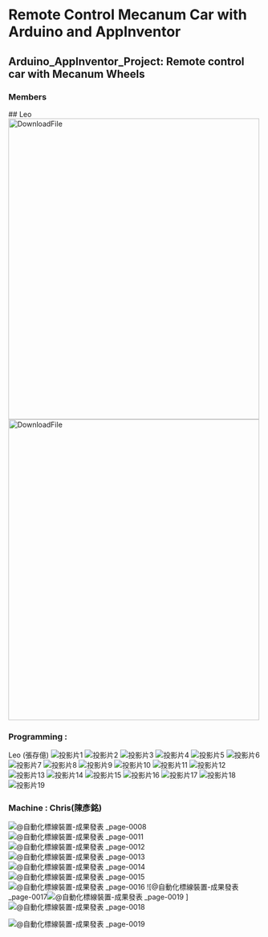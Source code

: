 
# Remote Control Mecanum Car with Arduino and AppInventor
## Arduino_AppInventor_Project: Remote control car with Mecanum Wheels
### Members
<div  align="Left">    
## Leo
</div>
<img src="https://github.com/LeoOuO/2023Mecanum_Car/assets/93064555/ad9200c8-cfa0-470e-bb62-cd9feb4709b3" width = "500" height = "600" alt="DownloadFile" align=center />
<img src="https://github.com/LeoOuO/2023Mecanum_Car/assets/93064555/b9459c7c-6267-452e-8d41-c16cde99a9c1" width = "500" height = "600" alt="DownloadFile" align=center />

### Programming :
 Leo (張存億)
![投影片1](https://github.com/LeoOuO/2023Mecanum_Car/assets/93064555/d9bea875-2086-43c2-9e38-d173e5280ac3)
![投影片2](https://github.com/LeoOuO/2023Mecanum_Car/assets/93064555/8b12b495-0f24-40e4-b8bc-cfb95b395f1b)
![投影片3](https://github.com/LeoOuO/2023Mecanum_Car/assets/93064555/04ad861c-7c9b-4177-bdf0-500e5500fd45)
![投影片4](https://github.com/LeoOuO/2023Mecanum_Car/assets/93064555/0dd0370e-2da6-44f3-b0bf-4bc98562a1d3)
![投影片5](https://github.com/LeoOuO/2023Mecanum_Car/assets/93064555/6b5e0ba2-1050-4063-8820-abecaf1e7f07)
![投影片6](https://github.com/LeoOuO/2023Mecanum_Car/assets/93064555/f326389b-70fd-4510-9383-b9425b1ec79d)
![投影片7](https://github.com/LeoOuO/2023Mecanum_Car/assets/93064555/9e4f6cfa-2f28-46a8-aa26-6da5eeb2a5e8)
![投影片8](https://github.com/LeoOuO/2023Mecanum_Car/assets/93064555/e2ff0cbe-9839-4d0b-82ed-43a4d831c5db)
![投影片9](https://github.com/LeoOuO/2023Mecanum_Car/assets/93064555/7293dfbb-1831-4d0c-9f93-0437e6fdf2ab)
![投影片10](https://github.com/LeoOuO/2023Mecanum_Car/assets/93064555/9071ef79-4129-43cb-863a-bf5eeb6a8c81)
![投影片11](https://github.com/LeoOuO/2023Mecanum_Car/assets/93064555/cc311856-4f2f-47b1-80cd-a5c6769582fd)
![投影片12](https://github.com/LeoOuO/2023Mecanum_Car/assets/93064555/9e5072a4-e633-4af0-bcbc-94baaa0edb81)
![投影片13](https://github.com/LeoOuO/2023Mecanum_Car/assets/93064555/0a45f0c9-cd0d-48d1-a99e-a6ecc7f10f0a)
![投影片14](https://github.com/LeoOuO/2023Mecanum_Car/assets/93064555/3cb5c08a-657e-4cb0-b65f-421a437888d0)
![投影片15](https://github.com/LeoOuO/2023Mecanum_Car/assets/93064555/fd7b8afd-e37e-49c2-82bc-ad71b53c090b)
![投影片16](https://github.com/LeoOuO/2023Mecanum_Car/assets/93064555/373b5919-d768-4551-af00-89c040a6bad3)
![投影片17](https://github.com/LeoOuO/2023Mecanum_Car/assets/93064555/4b1fe716-dde7-46c3-b138-00b23a7dc913)
![投影片18](https://github.com/LeoOuO/2023Mecanum_Car/assets/93064555/1181b09e-e4ed-4c60-9dab-9d86b5ba90a4)
![投影片19](https://github.com/LeoOuO/2023Mecanum_Car/assets/93064555/189ed921-c050-4361-b9c3-db5618a391ae)

### Machine : Chris(陳彥銘)

![@自動化標線裝置-成果發表 _page-0008](https://github.com/LeoOuO/2023Mecanum_Car/assets/93064555/e74f03e7-aa0e-4abd-8e8a-bf4c929b330b)
![@自動化標線裝置-成果發表 _page-0011](https://github.com/LeoOuO/2023Mecanum_Car/assets/93064555/436e0b35-c56a-42e8-ae3c-09654c13227f)
![@自動化標線裝置-成果發表 _page-0012](https://github.com/LeoOuO/2023Mecanum_Car/assets/93064555/4e7fa21d-3001-4007-8f6c-42bf70bb156e)
![@自動化標線裝置-成果發表 _page-0013](https://github.com/LeoOuO/2023Mecanum_Car/assets/93064555/9aec832d-77d5-4819-a285-4993ab4bdfcc)
![@自動化標線裝置-成果發表 _page-0014](https://github.com/LeoOuO/2023Mecanum_Car/assets/93064555/f6214dcc-d311-42d9-836b-0678b1b5f507)
![@自動化標線裝置-成果發表 _page-0015](https://github.com/LeoOuO/2023Mecanum_Car/assets/93064555/3416ea32-3f5a-4b17-a505-226ee8a882d9)
![@自動化標線裝置-成果發表 _page-0016](https://github.com/LeoOuO/2023Mecanum_Car/assets/93064555/709ae090-1178-4db4-8feb-8471e5188546)
![@自動化標線裝置-成果發表 _page-0017![@自動化標線裝置-成果發表 _page-0019](https://github.com/LeoOuO/2023Mecanum_Car/assets/93064555/33b02415-d1ae-4d37-b94b-3eac3d3d92d4)
]
![@自動化標線裝置-成果發表 _page-0018](https://github.com/LeoOuO/2023Mecanum_Car/assets/93064555/4c8d2f28-8acb-4aae-a56c-c2aaaba31101)

![@自動化標線裝置-成果發表 _page-0019](https://github.com/LeoOuO/2023Mecanum_Car/assets/93064555/a55adb9f-4454-4e61-bf3c-6742f0f027c6)
